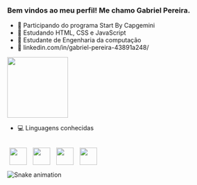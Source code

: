 ### Bem vindos ao meu perfil! Me chamo Gabriel Pereira. 


- 🌱 Participando do programa Start By Capgemini
- 🌱 Estudando HTML, CSS e JavaScript
- 🌱 Estudante de Engenharia da computação
- 🌱 linkedin.com/in/gabriel-pereira-43891a248/

<div>
    <img height="140em" src=https://github-readme-stats.vercel.app/api/top-langs/?username=gbrpereirap&layout=compact&show_icons=true&theme=github_dark>
</div>

- :computer: Linguagens conhecidas
<div style="display: inline_block"><br>
    <img align="center" height="40" weight="40" hspace="5" src="https://cdn.jsdelivr.net/gh/devicons/devicon/icons/c/c-original.svg" />
    <img align="center" height="40" weight="40" hspace="5" src="https://cdn.jsdelivr.net/gh/devicons/devicon/icons/cplusplus/cplusplus-original.svg" />
    <img align="center" height="40" weight="40" hspace="5" src="https://cdn.jsdelivr.net/gh/devicons/devicon/icons/python/python-original.svg" /> 
    <img align="center" height="40" weight="40" hspace="5" src="https://cdn.jsdelivr.net/gh/devicons/devicon/icons/java/java-original-wordmark.svg" />       
</div>

![Snake animation](https://github.com/gbrpereirap/gbrpereirap/blob/output/github-contribution-grid-snake.svg)
  
